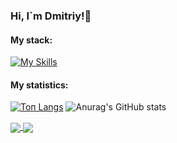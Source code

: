 ### Hi, I`m Dmitriy!👋

#### My stack:

[![My Skills](https://skills.thijs.gg/icons?i=js,html,css,react,nodejs,git,mongodb,jquery,figma)](https://skills.thijs.gg)

#### My statistics:
[![Топ Langs](https://github-readme-stats.vercel.app/api/top-langs/?username=Loner789&layout=compact)](https://github.com/anuraghazra/github-readme-stats)
![Anurag's GitHub stats](https://github-readme-stats.vercel.app/api?username=Loner789&show_icons=true&hide_title=true&hide=stars,contributes&theme=default)


<a href="https://github.com/anuraghazra/github-readme-statst">
<img align="center" src="https://github-readme-stats.vercel.app/api/top-langs/?username=Loner789&layout=compact" />
  <img align="center" src="https://github-readme-stats.vercel.app/api?username=Loner789&show_icons=true&hide_title=true&hide=stars,contributes&theme=default" />
</a>
